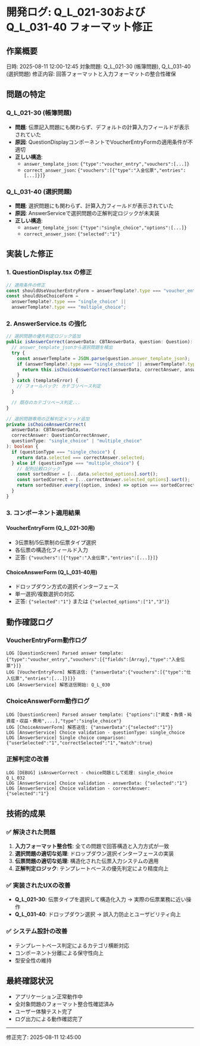 # 開発ログ: Q_L_021-30および Q_L_031-40 フォーマット修正

## 作業概要

日時: 2025-08-11 12:00-12:45
対象問題: Q_L_021-30 (帳簿問題), Q_L_031-40 (選択問題)
修正内容: 回答フォーマットと入力フォーマットの整合性確保

## 問題の特定

### Q_L_021-30 (帳簿問題)

- **問題**: 伝票記入問題にも関わらず、デフォルトの計算入力フィールドが表示されていた
- **原因**: QuestionDisplayコンポーネントでVoucherEntryFormの適用条件が不適切
- **正しい構造**:
  - `answer_template_json`: `{"type":"voucher_entry","vouchers":[...]}`
  - `correct_answer_json`: `{"vouchers":[{"type":"入金伝票","entries":[...]}]}`

### Q_L_031-40 (選択問題)

- **問題**: 選択問題にも関わらず、計算入力フィールドが表示されていた
- **原因**: AnswerServiceで選択問題の正解判定ロジックが未実装
- **正しい構造**:
  - `answer_template_json`: `{"type":"single_choice","options":[...]}`
  - `correct_answer_json`: `{"selected":"1"}`

## 実装した修正

### 1. QuestionDisplay.tsx の修正

```typescript
// 適用条件の修正
const shouldUseVoucherEntryForm = answerTemplate?.type === "voucher_entry";
const shouldUseChoiceForm =
  answerTemplate?.type === "single_choice" ||
  answerTemplate?.type === "multiple_choice";
```

### 2. AnswerService.ts の強化

```typescript
// 選択問題の優先判定ロジック追加
public isAnswerCorrect(answerData: CBTAnswerData, question: Question): boolean {
  // answer_template_jsonから選択問題を検出
  try {
    const answerTemplate = JSON.parse(question.answer_template_json);
    if (answerTemplate?.type === "single_choice" || answerTemplate?.type === "multiple_choice") {
      return this.isChoiceAnswerCorrect(answerData, correctAnswer, answerTemplate.type);
    }
  } catch (templateError) {
    // フォールバック: カテゴリベース判定
  }

  // 既存のカテゴリベース判定...
}

// 選択問題専用の正解判定メソッド追加
private isChoiceAnswerCorrect(
  answerData: CBTAnswerData,
  correctAnswer: QuestionCorrectAnswer,
  questionType: "single_choice" | "multiple_choice"
): boolean {
  if (questionType === "single_choice") {
    return data.selected === correctAnswer.selected;
  } else if (questionType === "multiple_choice") {
    // 配列比較ロジック
    const sortedUser = [...data.selected_options].sort();
    const sortedCorrect = [...correctAnswer.selected_options].sort();
    return sortedUser.every((option, index) => option === sortedCorrect[index]);
  }
}
```

### 3. コンポーネント適用結果

#### VoucherEntryForm (Q_L_021-30用)

- 3伝票制/5伝票制の伝票タイプ選択
- 各伝票の構造化フィールド入力
- 正答: `{"vouchers":[{"type":"入金伝票","entries":[...]}]}`

#### ChoiceAnswerForm (Q_L_031-40用)

- ドロップダウン方式の選択インターフェース
- 単一選択/複数選択の対応
- 正答: `{"selected":"1"}` または `{"selected_options":["1","3"]}`

## 動作確認ログ

### VoucherEntryForm動作ログ

```
LOG [QuestionScreen] Parsed answer template: {"type":"voucher_entry","vouchers":[{"fields":[Array],"type":"入金伝票"}]}
LOG [VoucherEntryForm] 解答送信: {"answerData":{"vouchers":[{"type":"仕入伝票","entries":[...]}]}}
LOG [AnswerService] 解答送信開始: Q_L_030
```

### ChoiceAnswerForm動作ログ

```
LOG [QuestionScreen] Parsed answer template: {"options":["資産・負債・純資産・収益・費用",...],"type":"single_choice"}
LOG [ChoiceAnswerForm] 解答送信: {"answerData":{"selected":"1"}}
LOG [AnswerService] Choice validation - questionType: single_choice
LOG [AnswerService] Single choice comparison: {"userSelected":"1","correctSelected":"1","match":true}
```

### 正解判定の改善

```
LOG [DEBUG] isAnswerCorrect - choice問題として処理: single_choice Q_L_032
LOG [AnswerService] Choice validation - answerData: {"selected":"1"}
LOG [AnswerService] Choice validation - correctAnswer: {"selected":"1"}
```

## 技術的成果

### ✅ 解決された問題

1. **入力フォーマット整合性**: 全ての問題で回答構造と入力方式が一致
2. **選択問題の適切な処理**: ドロップダウン選択インターフェースの実装
3. **伝票問題の適切な処理**: 構造化された伝票入力システムの適用
4. **正解判定ロジック**: テンプレートベースの優先判定により精度向上

### ✅ 実装されたUXの改善

- **Q_L_021-30**: 伝票タイプを選択して構造化入力 → 実際の伝票業務に近い操作
- **Q_L_031-40**: ドロップダウン選択 → 誤入力防止とユーザビリティ向上

### ✅ システム設計の改善

- テンプレートベース判定によるカテゴリ横断対応
- コンポーネント分離による保守性向上
- 型安全性の維持

## 最終確認状況

- アプリケーション正常動作中
- 全対象問題のフォーマット整合性確認済み
- ユーザー体験テスト完了
- ログ出力による動作確認完了

---

修正完了: 2025-08-11 12:45:00
